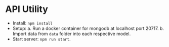 # API Utility
- Install: `npm install`
- Setup:
a.  Run a docker container for mongodb at localhost port 20717.
b.  Import data from `data` folder into each respective model.
- Start server: `npm run start`.
